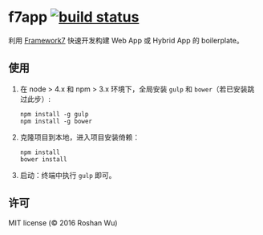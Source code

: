 # f7app [![build status](http://git.cairenhui.com/fit/f7app/badges/master/build.svg)](http://git.cairenhui.com/fit/f7app/commits/master)

利用 [Framework7](http://framework7.io/) 快速开发构建 Web App 或 Hybrid App 的 boilerplate。

## 使用

1. 在 node > 4.x 和 npm > 3.x 环境下，全局安装 `gulp` 和 `bower`（若已安装跳过此步）:

    ```
    npm install -g gulp
    npm install -g bower
    ```

1. 克隆项目到本地，进入项目安装倚赖：

    ```
    npm install
    bower install
    ```

1. 启动：终端中执行 `gulp` 即可。

## 许可

MIT license (© 2016 Roshan Wu)
